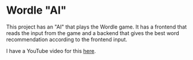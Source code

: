 # Wordle "AI"

This project has an "AI" that plays the Wordle game. It has a frontend that reads the input from the game and a backend that gives the best word recommendation according to the frontend input.

I have a YouTube video for this [here]([/guides/content/editing-an-existing-page](https://www.youtube.com/watch?v=CNjyqR75WN0)https://www.youtube.com/watch?v=CNjyqR75WN0).
